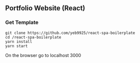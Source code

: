 ## Portfolio Website (React)


### Get Template

```
git clone https://github.com/yeb9925/react-spa-boilerplate
cd /react-spa-boilerplate
yarn install
yarn start
```

On the browser go to localhost 3000
